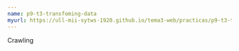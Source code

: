 ```yaml
---
name: p9-t3-transfoming-data
myurl: https://ull-mii-sytws-1920.github.io/tema3-web/practicas/p9-t3-transforming-data/
---
```


Crawling
